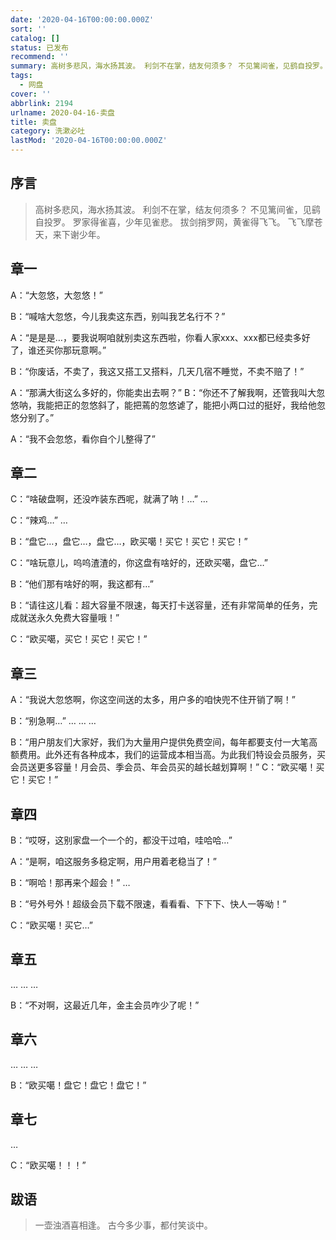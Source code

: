 ```yaml
---
date: '2020-04-16T00:00:00.000Z'
sort: ''
catalog: []
status: 已发布
recommend: ''
summary: 高树多悲风，海水扬其波。 利剑不在掌，结友何须多？ 不见篱间雀，见鹞自投罗。 罗家得雀喜，少年见雀悲。 拔剑捎罗网，黄雀得飞飞。 飞飞摩苍天，来下谢少年。
tags:
  - 网盘
cover: ''
abbrlink: 2194
urlname: 2020-04-16-卖盘
title: 卖盘
category: 洗漱必吐
lastMod: '2020-04-16T00:00:00.000Z'
---
```


## 序言


> 高树多悲风，海水扬其波。 利剑不在掌，结友何须多？ 不见篱间雀，见鹞自投罗。 罗家得雀喜，少年见雀悲。 拔剑捎罗网，黄雀得飞飞。 飞飞摩苍天，来下谢少年。


## 章一


A：“大忽悠，大忽悠！”


B：“喊啥大忽悠，今儿我卖这东西，别叫我艺名行不？” 


A：“是是是…，要我说啊咱就别卖这东西啦，你看人家xxx、xxx都已经卖多好了，谁还买你那玩意啊。” 


B：“你废话，不卖了，我这又搭工又搭料，几天几宿不睡觉，不卖不赔了！”


A：“那满大街这么多好的，你能卖出去啊？” B：“你还不了解我啊，还管我叫大忽悠呐，我能把正的忽悠斜了，能把蔫的忽悠谑了，能把小两口过的挺好，我给他忽悠分别了。” 


A：“我不会忽悠，看你自个儿整得了”


## 章二


C：“啥破盘啊，还没咋装东西呢，就满了呐！…” … 


C：“辣鸡…” … 


B：“盘它…，盘它…，盘它…，欧买噶！买它！买它！买它！” 


C：“啥玩意儿，呜呜渣渣的，你这盘有啥好的，还欧买噶，盘它…” 


B：“他们那有啥好的啊，我这都有…” 


B：“请往这儿看：超大容量不限速，每天打卡送容量，还有非常简单的任务，完成就送永久免费大容量哦！” 


C：“欧买噶，买它！买它！买它！”


## 章三


A：“我说大忽悠啊，你这空间送的太多，用户多的咱快兜不住开销了啊！” 


B：“别急啊…” … … … 


B：“用户朋友们大家好，我们为大量用户提供免费空间，每年都要支付一大笔高额费用。此外还有各种成本，我们的运营成本相当高。为此我们特设会员服务，买会员送更多容量！月会员、季会员、年会员买的越长越划算啊！” C：“欧买噶！买它！买它！”


## 章四


B：“哎呀，这别家盘一个一个的，都没干过咱，哇哈哈…” 


A：“是啊，咱这服务多稳定啊，用户用着老稳当了！” 


B：“啊哈！那再来个超会！” … 


B：“号外号外！超级会员下载不限速，看看看、下下下、快人一等呦！” 


C：“欧买噶！买它…”


## 章五


… … … 


B：“不对啊，这最近几年，金主会员咋少了呢！”


## 章六


… … … 


B：“欧买噶！盘它！盘它！盘它！”


## 章七


… 


C：“欧买噶！！！”


## 跋语


> 一壶浊酒喜相逢。 古今多少事，都付笑谈中。

